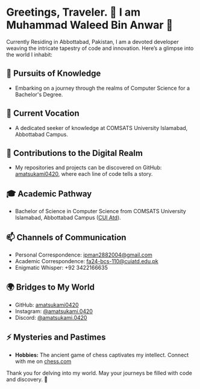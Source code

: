 # Greetings, Traveler. 👋 I am Muhammad Waleed Bin Anwar 🌟

Currently Residing in Abbottabad, Pakistan, I am a devoted developer weaving the intricate tapestry of code and innovation. Here’s a glimpse into the world I inhabit:

## 🌱 Pursuits of Knowledge
- Embarking on a journey through the realms of Computer Science for a Bachelor's Degree.

## 💼 Current Vocation
- A dedicated seeker of knowledge at COMSATS University Islamabad, Abbottabad Campus.

## 🌟 Contributions to the Digital Realm
- My repositories and projects can be discovered on GitHub: [amatsukami0420](https://github.com/amatsukami0420), where each line of code tells a story.

## 🎓 Academic Pathway
- Bachelor of Science in Computer Science from COMSATS University Islamabad, Abbottabad Campus ([CUI Atd](https://www.cuiatd.edu.pk/)).

## 📫 Channels of Communication
- Personal Correspondence: ipman2882004@gmail.com
- Academic Correspondence: fa24-bcs-110@cuiatd.edu.pk
- Enigmatic Whisper: +92 3422166635

## 🌍 Bridges to My World
- GitHub: [amatsukami0420](https://github.com/amatsukami0420)
- Instagram: [@amatsukami.0420](https://instagram.com/amatsukami.0420)
- Discord: [@amatsukami.0420](https://discordapp.com/users/788811899965931593)

## ⚡ Mysteries and Pastimes
- **Hobbies:** The ancient game of chess captivates my intellect. Connect with me on [chess.com](https://www.chess.com/member/hachimankanzaki)

Thank you for delving into my world. May your journeys be filled with code and discovery. 🚀
